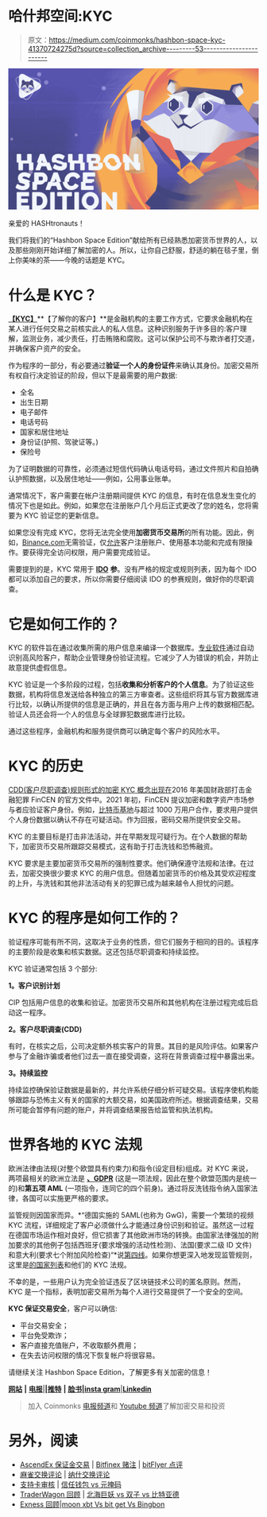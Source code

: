 # 哈什邦空间:KYC

> 原文：<https://medium.com/coinmonks/hashbon-space-kyc-41370724275d?source=collection_archive---------53----------------------->

![](img/25214d17b7b112a5d9f996e9cf51483a.png)

亲爱的 HASHtronauts！

我们将我们的“Hashbon Space Edition”献给所有已经熟悉加密货币世界的人，以及那些刚刚开始详细了解加密的人。所以，让你自己舒服，舒适的躺在毯子里，倒上你美味的茶——今晚的话题是 KYC。

# 什么是 KYC？

[**【KYC】**](https://en.wikipedia.org/wiki/Know_your_customer)**【了解你的客户】**是金融机构的主要工作方式，它要求金融机构在某人进行任何交易之前核实此人的私人信息。这种识别服务于许多目的:客户理解，监测业务，减少责任，打击贿赂和腐败。这可以保护公司不与欺诈者打交道，并确保客户资产的安全。

作为程序的一部分，有必要通过**验证一个人的身份证件**来确认其身份。加密交易所有权自行决定验证的阶段，但以下是最需要的用户数据:

*   全名
*   出生日期
*   电子邮件
*   电话号码
*   国家和居住地址
*   身份证(护照、驾驶证等。)
*   保险号

为了证明数据的可靠性，必须通过短信代码确认电话号码，通过文件照片和自拍确认护照数据，以及居住地址——例如，公用事业账单。

通常情况下，客户需要在帐户注册期间提供 KYC 的信息，有时在信息发生变化的情况下也是如此。例如，如果您在注册账户几个月后正式更改了您的姓名，您将需要为 KYC 验证您的更新信息。

如果您没有完成 KYC，您将无法完全使用**加密货币交易所**的所有功能。因此，例如，[Binance.com](https://www.binance.com/en)无需验证，仅[允许](https://indianexpress.com/article/technology/crypto/cryptocurrency-exchange-binance-lost-3-percent-of-its-customers-due-to-mandatory-kyc-requirements-7632594/#:~:text=%E2%80%9CBinance%20allows%20customers%20to%20create,said%20in%20a%20blog%20post.)客户注册账户、使用基本功能和完成有限操作。要获得完全访问权限，用户需要完成验证。

需要提到的是，KYC 常用于 [**IDO**](https://coinmarketcap.com/alexandria/glossary/initial-dex-offering) **参**。没有严格的规定或规则列表，因为每个 IDO 都可以添加自己的要求，所以你需要仔细阅读 IDO 的参赛规则，做好你的尽职调查。

# 它是如何工作的？

KYC 的软件旨在通过收集所需的用户信息来编译一个数据库。[专业软件](https://seon.io/resources/comparisons/best-kyc-software-tools/)通过自动识别高风险客户，帮助企业管理身份验证流程。它减少了人为错误的机会，并防止故意提供虚假信息。

KYC 验证是一个多阶段的过程，包括**收集和分析客户的个人信息**。为了验证这些数据，机构将信息发送给各种独立的第三方审查者。这些组织将其与官方数据库进行比较，以确认所提供的信息是正确的，并且在各方面与用户上传的数据相匹配。验证人员还会将一个人的信息与全球罪犯数据库进行比较。

通过这些程序，金融机构和服务提供商可以确定每个客户的风险水平。

# KYC 的历史

[CDD(客户尽职调查)规则形式的加密 KYC 概念出现在](https://www.moneylaunderingnews.com/2017/01/2016-year-in-review-fincen-finalizes-regulations-regarding-customer-due-diligence/)2016 年美国财政部打击金融犯罪 FinCEN 的官方文件中。2021 年初，FinCEN 提议加密和数字资产市场参与者应验证客户身份。例如，[比特币基地](https://www.coinbase.com/)与超过 1000 万用户合作，要求用户提供个人身份数据以确认不存在可疑活动。作为回报，密码交易所提供安全交易。

KYC 的主要目标是打击非法活动，并在早期发现可疑行为。在个人数据的帮助下，加密货币交易所跟踪交易模式，这有助于打击洗钱和恐怖融资。

KYC 要求是主要加密货币交易所的强制性要求。他们确保遵守法规和法律。在过去，加密交换很少要求 KYC 的用户信息。但随着加密货币的价格及其受欢迎程度的上升，与洗钱和其他非法活动有关的犯罪已成为越来越令人担忧的问题。

# KYC 的程序是如何工作的？

验证程序可能有所不同，这取决于业务的性质，但它们服务于相同的目的。该程序的主要阶段是收集和核实数据。这还包括尽职调查和持续监控。

KYC 验证通常包括 3 个部分:

**1。客户识别计划**

CIP 包括用户信息的收集和验证。加密货币交易所和其他机构在注册过程完成后启动这一程序。

**2。客户尽职调查(CDD)**

有时，在核实之后，公司决定额外核实客户的背景。其目的是风险评估。如果客户参与了金融诈骗或者他们过去一直在接受调查，这将在背景调查过程中暴露出来。

**3。持续监控**

持续监控确保验证数据是最新的，并允许系统仔细分析可疑交易。该程序使机构能够跟踪与恐怖主义有关的国家的大额交易，如美国政府所述。根据调查结果，交易所可能会暂停有问题的账户，并将调查结果报告给监管和执法机构。

# 世界各地的 KYC 法规

欧洲法律由法规(对整个欧盟具有约束力)和指令(设定目标)组成。对 KYC 来说，两项最相关的欧洲立法是 [**、GDPR**](https://gdpr.eu/) (这是一项法规，因此在整个欧盟范围内是统一的)和**第五项 AML** (一项指令，连同它的四个前身)。通过将反洗钱指令纳入国家法律，各国可以实施更严格的要求。

监管规则因国家而异。*“德国实施的 5AML(也称为 GwG)，需要一个繁琐的视频 KYC 流程，详细规定了客户必须做什么才能通过身份识别和验证。虽然这一过程在德国市场运作相对良好，但它损害了其他欧洲市场的转换。由国家法律强加的附加要求的其他例子包括西班牙(要求增强的活动性检测)、法国(要求二级 ID 文件)和意大利(要求七个附加风险检查)“*说[第四线](https://www.fourthline.com/newsroom/KYC-EU-white-paper)。如果你想更深入地发现监管规则，这里是[的国家列表](https://kyc-chain.com/cryptocurrency-regulations-around-the-world/)和他们的 KYC 法规。

不幸的是，一些用户认为完全验证违反了区块链技术公司的匿名原则。然而，KYC 是一个指标，表明加密交易所为每个人进行交易提供了一个安全的空间。

**KYC 保证交易安全**，客户可以确信:

*   平台交易安全；
*   平台免受欺诈；
*   客户直接充值账户，不收取额外费用；
*   在失去访问权限的情况下恢复帐户将很容易。

请继续关注 Hashbon Space Edition，了解更多有关加密的信息！

[**网站**](https://hashbon.com/) **|** [**电报**](https://t.me/hashbon_chat)|**|**[**推特**](https://mobile.twitter.com/hashbon) **|** [**脸书**](https://www.facebook.com/hashbon/)**|**[**insta gram**](https://www.instagram.com/hashbon/)|[**Linkedin**](https://www.linkedin.com/company/18670839)

> 加入 Coinmonks [电报频道](https://t.me/coincodecap)和 [Youtube 频道](https://www.youtube.com/c/coinmonks/videos)了解加密交易和投资

# 另外，阅读

*   [AscendEx 保证金交易](https://coincodecap.com/ascendex-margin-trading) | [Bitfinex 赌注](https://coincodecap.com/bitfinex-staking) | [bitFlyer 点评](https://coincodecap.com/bitflyer-review)
*   [麻雀交换评论](https://coincodecap.com/sparrow-exchange-review) | [纳什交换评论](https://coincodecap.com/nash-exchange-review)
*   [支持卡审核](https://coincodecap.com/uphold-card-review) | [信任钱包 vs 元掩码](https://coincodecap.com/trust-wallet-vs-metamask)
*   [TraderWagon 回顾](https://coincodecap.com/traderwagon-review) | [北海巨妖 vs 双子 vs 比特亚德](https://coincodecap.com/kraken-vs-gemini-vs-bityard)
*   [Exness 回顾](https://coincodecap.com/exness-review)|[moon xbt Vs bit get Vs Bingbon](https://coincodecap.com/bingbon-vs-bitget-vs-moonxbt)